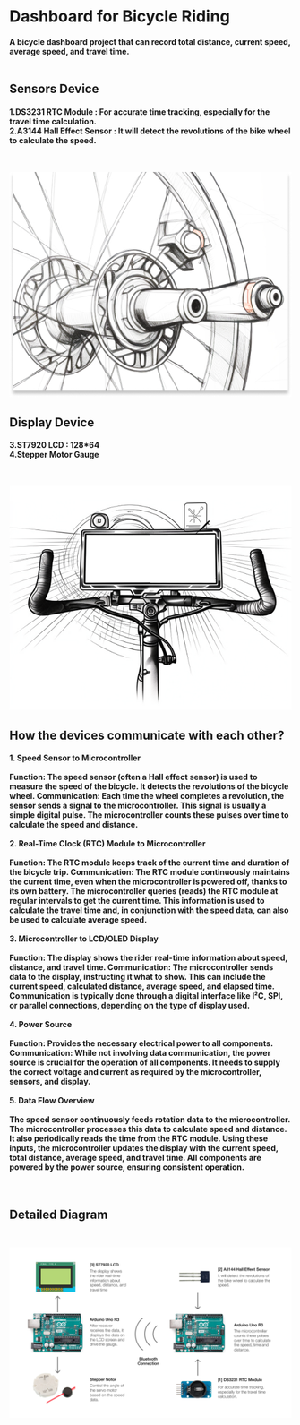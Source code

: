 <h1> Dashboard for Bicycle Riding
<h4> A bicycle dashboard project that can record total distance, current speed, average speed, and travel time.<br><br>


<h2> Sensors Device
<h4> 1.DS3231 RTC Module : For accurate time tracking, especially for the travel time calculation.<br>
2.A3144 Hall Effect Sensor : It will detect the revolutions of the bike wheel to calculate the speed.<br><br><br>

![](/Week2/IMAGE/Sketch.jpg)


<h2> Display Device
<h4> 3.ST7920 LCD : 128*64<br>
4.Stepper Motor Gauge <br><br><br>
  
![](/Week2/IMAGE/Sketch_2.jpg)

<h2> How the devices communicate with each other?
<h4> 1. Speed Sensor to Microcontroller <br><br>
Function: The speed sensor (often a Hall effect sensor) is used to measure the speed of the bicycle. It detects the revolutions of the bicycle wheel.
Communication:
Each time the wheel completes a revolution, the sensor sends a signal to the microcontroller.
This signal is usually a simple digital pulse.
The microcontroller counts these pulses over time to calculate the speed and distance.<br><br>
2. Real-Time Clock (RTC) Module to Microcontroller<br><br>
Function: The RTC module keeps track of the current time and duration of the bicycle trip.
Communication:
The RTC module continuously maintains the current time, even when the microcontroller is powered off, thanks to its own battery.
The microcontroller queries (reads) the RTC module at regular intervals to get the current time.
This information is used to calculate the travel time and, in conjunction with the speed data, can also be used to calculate average speed.<br><br>
3. Microcontroller to LCD/OLED Display<br><br>
Function: The display shows the rider real-time information about speed, distance, and travel time.
Communication:
The microcontroller sends data to the display, instructing it what to show.
This can include the current speed, calculated distance, average speed, and elapsed time.
Communication is typically done through a digital interface like I²C, SPI, or parallel connections, depending on the type of display used.<br><br>
4. Power Source<br><br>
Function: Provides the necessary electrical power to all components.
Communication:
While not involving data communication, the power source is crucial for the operation of all components.
It needs to supply the correct voltage and current as required by the microcontroller, sensors, and display.<br><br>
5. Data Flow Overview<br><br>
The speed sensor continuously feeds rotation data to the microcontroller.
The microcontroller processes this data to calculate speed and distance. It also periodically reads the time from the RTC module.
Using these inputs, the microcontroller updates the display with the current speed, total distance, average speed, and travel time.
All components are powered by the power source, ensuring consistent operation.<br><br><br>

<h2> Detailed Diagram<br><br>
  
![](/Week2/IMAGE/Diagram.jpg)
